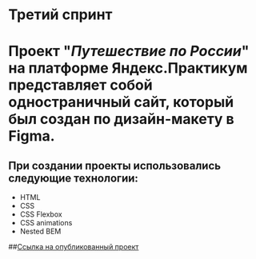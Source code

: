 # Третий спринт
# Проект "_Путешествие по России_" на  платформе Яндекс.Практикум представляет собой одностраничный сайт, который был создан по дизайн-макету в Figma.

## При создании проекты использовались следующие технологии:

- HTML
- CSS
- CSS Flexbox
- CSS animations
- Nested BEM

##[Cсылка на  опубликованный проект](https://yana-yandexprakticum.github.io/russian-travel/index.html)
